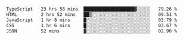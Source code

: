 
<!--START_SECTION:waka-->

```txt
TypeScript   23 hrs 58 mins  ███████████████████▓░░░░░   79.26 %
HTML         2 hrs 52 mins   ██▒░░░░░░░░░░░░░░░░░░░░░░   09.51 %
JavaScript   1 hr 8 mins     █░░░░░░░░░░░░░░░░░░░░░░░░   03.79 %
CSS          1 hr 6 mins     █░░░░░░░░░░░░░░░░░░░░░░░░   03.67 %
JSON         52 mins         ▓░░░░░░░░░░░░░░░░░░░░░░░░   02.90 %
```

<!--END_SECTION:waka-->

<!--unk0e-ctrlmd-blitzh-Klöggr-->
